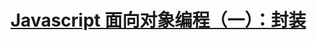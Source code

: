 # [Javascript 面向对象编程（一）：封装](https://www.ruanyifeng.com/blog/2010/05/object-oriented_javascript_encapsulation.html)
